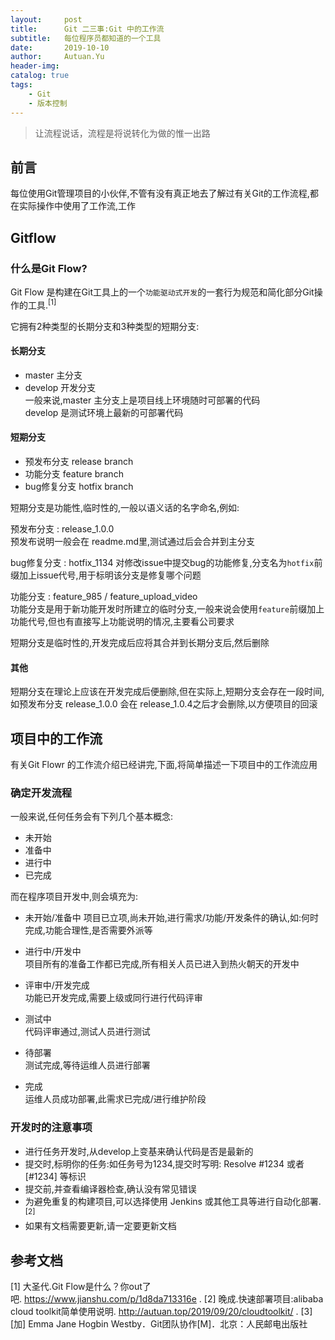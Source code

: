```yaml
---
layout:     post
title:      Git 二三事:Git 中的工作流
subtitle:   每位程序员都知道的一个工具
date:       2019-10-10
author:     Autuan.Yu
header-img:
catalog: true
tags:
    - Git
    - 版本控制
---
```


> 让流程说话，流程是将说转化为做的惟一出路

## 前言
每位使用Git管理项目的小伙伴,不管有没有真正地去了解过有关Git的工作流程,都在实际操作中使用了工作流,工作

## Gitflow  
### 什么是Git Flow?  
Git Flow 是构建在Git工具上的一个`功能驱动式开发`的一套行为规范和简化部分Git操作的工具.<sup>[1]</sup>  

它拥有2种类型的长期分支和3种类型的短期分支:  

#### 长期分支
* master 主分支  
* develop 开发分支  
一般来说,master 主分支上是项目线上环境随时可部署的代码  
develop 是测试环境上最新的可部署代码  

#### 短期分支  
* 预发布分支 release branch  
* 功能分支 feature branch  
* bug修复分支 hotfix branch  

短期分支是功能性,临时性的,一般以语义话的名字命名,例如:  

预发布分支 : release_1.0.0  
预发布说明一般会在 readme.md里,测试通过后会合并到主分支  

bug修复分支 : hotfix_1134
对修改issue中提交bug的功能修复,分支名为`hotfix`前缀加上issue代号,用于标明该分支是修复哪个问题

功能分支 : feature_985 / feature_upload_video  
功能分支是用于新功能开发时所建立的临时分支,一般来说会使用`feature`前缀加上功能代号,但也有直接写上功能说明的情况,主要看公司要求  

短期分支是临时性的,开发完成后应将其合并到长期分支后,然后删除  

#### 其他  
短期分支在理论上应该在开发完成后便删除,但在实际上,短期分支会存在一段时间,如预发布分支 release_1.0.0 会在 release_1.0.4之后才会删除,以方便项目的回滚

## 项目中的工作流
有关Git Flowr 的工作流介绍已经讲完,下面,将简单描述一下项目中的工作流应用

### 确定开发流程
一般来说,任何任务会有下列几个基本概念:  
* 未开始  
* 准备中   
* 进行中  
* 已完成   

而在程序项目开发中,则会填充为:  
* 未开始/准备中
项目已立项,尚未开始,进行需求/功能/开发条件的确认,如:何时完成,功能合理性,是否需要外派等  

* 进行中/开发中  
项目所有的准备工作都已完成,所有相关人员已进入到热火朝天的开发中  

* 评审中/开发完成  
功能已开发完成,需要上级或同行进行代码评审  

* 测试中  
代码评审通过,测试人员进行测试  

* 待部署  
测试完成,等待运维人员进行部署  

* 完成  
运维人员成功部署,此需求已完成/进行维护阶段  

### 开发时的注意事项  
- 进行任务开发时,从develop上变基来确认代码是否是最新的  
- 提交时,标明你的任务:如任务号为1234,提交时写明: Resolve #1234 或者 [#1234] 等标识  
- 提交前,并查看编译器检查,确认没有常见错误  
- 为避免重复的构建项目,可以选择使用 Jenkins 或其他工具等进行自动化部署. <sup>[2]</sup>
- 如果有文档需要更新,请一定要更新文档

## 参考文档
[1] 大圣代.Git Flow是什么？你out了吧. https://www.jianshu.com/p/1d8da713316e .
[2] 晚成.快速部署项目:alibaba cloud toolkit简单使用说明. http://autuan.top/2019/09/20/cloudtoolkit/ .
[3] [加] Emma Jane Hogbin Westby．Git团队协作[M]．北京：人民邮电出版社
